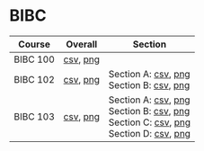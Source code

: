 # BIBC

| Course | Overall | Section |
| ------ | ------- | ------- |
| BIBC 100 | [csv](https://github.com/UCSD-Historical-Enrollment-Data/2023Fall/blob/main/overall/BIBC%20100.csv), [png](https://raw.githubusercontent.com/UCSD-Historical-Enrollment-Data/2023Fall/main/plot_overall/BIBC%20100.png) |  |
| BIBC 102 | [csv](https://github.com/UCSD-Historical-Enrollment-Data/2023Fall/blob/main/overall/BIBC%20102.csv), [png](https://raw.githubusercontent.com/UCSD-Historical-Enrollment-Data/2023Fall/main/plot_overall/BIBC%20102.png) | Section A: [csv](https://github.com/UCSD-Historical-Enrollment-Data/2023Fall/blob/main/section/BIBC%20102_A.csv), [png](https://raw.githubusercontent.com/UCSD-Historical-Enrollment-Data/2023Fall/main/plot_section/BIBC%20102_A.png)<br>Section B: [csv](https://github.com/UCSD-Historical-Enrollment-Data/2023Fall/blob/main/section/BIBC%20102_B.csv), [png](https://raw.githubusercontent.com/UCSD-Historical-Enrollment-Data/2023Fall/main/plot_section/BIBC%20102_B.png) |
| BIBC 103 | [csv](https://github.com/UCSD-Historical-Enrollment-Data/2023Fall/blob/main/overall/BIBC%20103.csv), [png](https://raw.githubusercontent.com/UCSD-Historical-Enrollment-Data/2023Fall/main/plot_overall/BIBC%20103.png) | Section A: [csv](https://github.com/UCSD-Historical-Enrollment-Data/2023Fall/blob/main/section/BIBC%20103_A.csv), [png](https://raw.githubusercontent.com/UCSD-Historical-Enrollment-Data/2023Fall/main/plot_section/BIBC%20103_A.png)<br>Section B: [csv](https://github.com/UCSD-Historical-Enrollment-Data/2023Fall/blob/main/section/BIBC%20103_B.csv), [png](https://raw.githubusercontent.com/UCSD-Historical-Enrollment-Data/2023Fall/main/plot_section/BIBC%20103_B.png)<br>Section C: [csv](https://github.com/UCSD-Historical-Enrollment-Data/2023Fall/blob/main/section/BIBC%20103_C.csv), [png](https://raw.githubusercontent.com/UCSD-Historical-Enrollment-Data/2023Fall/main/plot_section/BIBC%20103_C.png)<br>Section D: [csv](https://github.com/UCSD-Historical-Enrollment-Data/2023Fall/blob/main/section/BIBC%20103_D.csv), [png](https://raw.githubusercontent.com/UCSD-Historical-Enrollment-Data/2023Fall/main/plot_section/BIBC%20103_D.png) |
